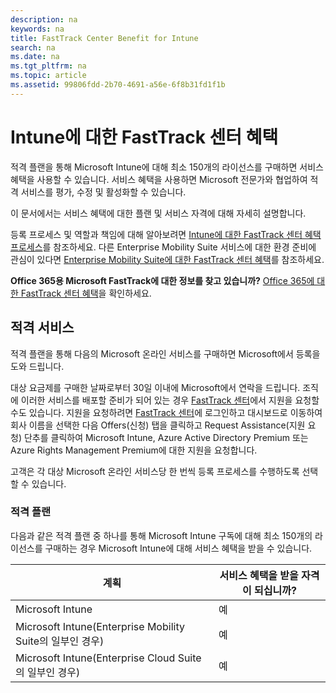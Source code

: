 ```yaml
---
description: na
keywords: na
title: FastTrack Center Benefit for Intune
search: na
ms.date: na
ms.tgt_pltfrm: na
ms.topic: article
ms.assetid: 99806fdd-2b70-4691-a56e-6f8b31fd1f1b
---
```

# Intune에 대한 FastTrack 센터 혜택
적격 플랜을 통해 Microsoft Intune에 대해 최소 150개의 라이선스를 구매하면 서비스 혜택을 사용할 수 있습니다. 서비스 혜택을 사용하면 Microsoft 전문가와 협업하여 적격 서비스를 평가, 수정 및 활성화할 수 있습니다.

이 문서에서는 서비스 혜택에 대한 플랜 및 서비스 자격에 대해 자세히 설명합니다.

등록 프로세스 및 역할과 책임에 대해 알아보려면 [Intune에 대한 FastTrack 센터 혜택 프로세스](../Topic/FastTrack_Center_Benefit_Process_for_Intune.md)를 참조하세요. 다른 Enterprise Mobility Suite 서비스에 대한 환경 준비에 관심이 있다면 [Enterprise Mobility Suite에 대한 FastTrack 센터 혜택](../Topic/FastTrack_Center_Benefit_for_Enterprise_Mobility_Suite.md)를 참조하세요.

**Office 365용 Microsoft FastTrack에 대한 정보를 찾고 있습니까?**  [Office 365에 대한 FastTrack 센터 혜택](https://technet.microsoft.com/library/office-365-onboarding-benefit.aspx)을 확인하세요.

## 적격 서비스
적격 플랜을 통해 다음의 Microsoft 온라인 서비스를 구매하면 Microsoft에서 등록을 도와 드립니다.

대상 요금제를 구매한 날짜로부터 30일 이내에 Microsoft에서 연락을 드립니다. 조직에 이러한 서비스를 배포할 준비가 되어 있는 경우 [FastTrack 센터](http://fasttrack.microsoft.com/)에서 지원을 요청할 수도 있습니다. 지원을 요청하려면 [FastTrack 센터](http://fasttrack.microsoft.com/)에 로그인하고 대시보드로 이동하여 회사 이름을 선택한 다음 Offers(신청) 탭을 클릭하고 Request Assistance(지원 요청) 단추를 클릭하여 Microsoft Intune, Azure Active Directory Premium 또는 Azure Rights Management Premium에 대한 지원을 요청합니다.

고객은 각 대상 Microsoft 온라인 서비스당 한 번씩 등록 프로세스를 수행하도록 선택할 수 있습니다.

### 적격 플랜
다음과 같은 적격 플랜 중 하나를 통해 Microsoft Intune 구독에 대해 최소 150개의 라이선스를 구매하는 경우 Microsoft Intune에 대해 서비스 혜택을 받을 수 있습니다.

|계획|서비스 혜택을 받을 자격이 되십니까?|
|------|------------------------|
|Microsoft Intune|예|
|Microsoft Intune(Enterprise Mobility Suite의 일부인 경우)|예|
|Microsoft Intune(Enterprise Cloud Suite의 일부인 경우)|예|
